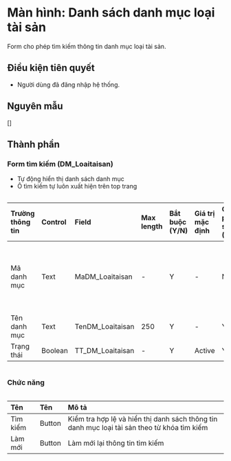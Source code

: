 # Màn hình: Danh sách danh mục loại tài sản
Form cho phép tìm kiếm thông tin danh mục loại tài sản.

## Điều kiện tiên quyết
- Người dùng đã đăng nhập hệ thống.

## Nguyên mẫu
[]

## Thành phần

### Form tìm kiếm (DM_Loaitaisan)
- Tự động hiển thị danh sách danh mục 
- Ô tìm kiếm tự luôn xuất hiện trên top trang

<div style="overflow-x:auto">

| Trường thông tin | Control  | Field           | Max length | Bắt buộc (Y/N) | Giá trị mặc định | Cho phép sửa (Y/N) | Mô tả                                           |
|:-----------------|:---------|:----------------|:-----------|:---------------|:-----------------|:-------------------|:------------------------------------------------|
| Mã danh mục      | Text     | MaDM_Loaitaisan | -          | Y              | -                | N                  | Mã danh mục tự tăng trong danh sách             |
| Tên danh mục     | Text     | TenDM_Loaitaisan| 250        | Y              | -                | Y                  |                                                 |
| Trạng thái       | Boolean  | TT_DM_Loaitaisan| -          | Y              | Active           | Y                  |                                                 |

</div>

### Chức năng

<div style="overflow-x:auto">

| Tên          | Tên   | Mô tả                                                                                                              |
|:-------------|:-------|:------------------------------------------------------------------------------------------------------------------|
| Tìm kiếm     | Button | Kiểm tra hợp lệ và hiển thị danh sách thông tin danh mục loại tài sản theo từ khóa tìm kiếm           |
| Làm mới      | Button | Làm mới lại thông tin tìm kiếm                                                                                    |

